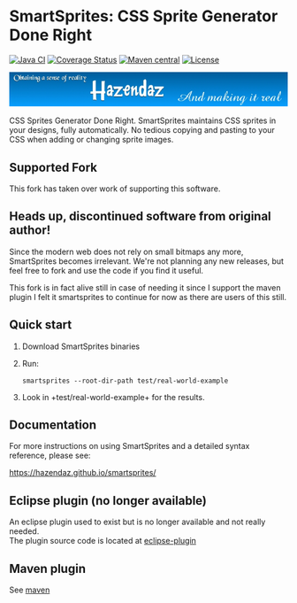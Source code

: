 SmartSprites: CSS Sprite Generator Done Right
=============================================

[![Java CI](https://github.com/hazendaz/smartsprites/workflows/Java%20CI/badge.svg)](https://github.com/hazendaz/smartsprites/actions?query=workflow%3A%22Java+CI%22)
[![Coverage Status](https://coveralls.io/repos/hazendaz/smartsprites/badge.svg?branch=master&service=github)](https://coveralls.io/github/hazendaz/smartsprites?branch=master)
[![Maven central](https://maven-badges.herokuapp.com/maven-central/com.github.hazendaz/smartsprites/badge.svg)](https://maven-badges.herokuapp.com/maven-central/com.github.hazendaz/smartsprites)
[![License](https://img.shields.io/badge/License-BSD_3--Clause-blue.svg)](https://opensource.org/licenses/BSD-3-Clause)

![hazendaz](src/site/resources/images/hazendaz-banner.jpg)

CSS Sprites Generator Done Right. SmartSprites maintains CSS sprites in your designs, fully automatically. No tedious copying and pasting to your CSS when adding or changing sprite images.

Supported Fork
--------------

This fork has taken over work of supporting this software.

Heads up, discontinued software from original author!
-----------------------------------------------------

Since the modern web does not rely on small bitmaps any more, SmartSprites becomes irrelevant. We're not planning any new releases, but feel free to fork and use the code if you find it useful.

This fork is in fact alive still in case of needing it since I support the maven plugin I felt it smartsprites to continue for now as there are users of this still.

Quick start
-----------

1. Download SmartSprites binaries

2. Run:

       smartsprites --root-dir-path test/real-world-example

3. Look in +test/real-world-example+ for the results.

Documentation
-------------

For more instructions on using SmartSprites and a detailed 
syntax reference, please see:

https://hazendaz.github.io/smartsprites/

Eclipse plugin (no longer available)
-----------------------------------

An eclipse plugin used to exist but is no longer available and not really needed.  
The plugin source code is located at [eclipse-plugin](https://github.com/bitExpert/eclipse-smartsprites)

Maven plugin
------------

See [maven](https://github.com/hazendaz/smartsprites-maven-plugin/)
